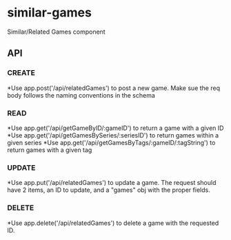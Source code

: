 # similar-games
Similar/Related Games component
## API 
### CREATE
*Use app.post('/api/relatedGames') to post a new game. Make sue the req body follows the naming conventions in the schema
### READ
*Use app.get('/api/getGameByID/:gameID') to return a game with a given ID
*Use app.get('/api/getGamesBySeries/:seriesID') to return games within a given series
*Use app.get('/api/getGamesByTags/:gameID/:tagString') to return games with a given tag
### UPDATE
*Use app.put('/api/relatedGames') to update a game. The request should have 2 items, an ID to update, and a "games" obj with the proper fields.
### DELETE
*Use app.delete('/api/relatedGames') to delete a game with the requested ID.
